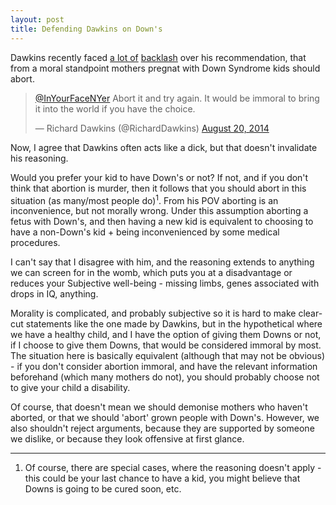 ```yaml
---
layout: post
title: Defending Dawkins on Down's
---
```


Dawkins recently faced [a lot of](http://www.theguardian.com/science/2014/aug/21/richard-dawkins-immoral-not-to-abort-a-downs-syndrome-foetus) [backlash](http://www.independent.co.uk/news/people/richard-dawkins-on-babies-with-down-syndrome-abort-it-and-try-again-it-would-be-immoral-to-bring-it-into-the-world-9681549.html) over his recommendation, that from a moral standpoint mothers pregnat with Down Syndrome kids should abort.
<blockquote class="twitter-tweet" lang="en"><p><a href="https://twitter.com/InYourFaceNYer">@InYourFaceNYer</a> Abort it and try again. It would be immoral to bring it into the world if you have the choice.</p>&mdash; Richard Dawkins (@RichardDawkins) <a href="https://twitter.com/RichardDawkins/statuses/502106262088466432">August 20, 2014</a></blockquote>
<script async src="//platform.twitter.com/widgets.js" charset="utf-8"></script>

Now, I agree that Dawkins often acts like a dick, but that doesn't invalidate his reasoning.

Would you prefer your kid to have Down's or not? If not, and if you don't think that abortion is murder, then it follows that you should abort in this situation (as many/most people do)<sup>1</sup>. From his POV aborting is an inconvenience, but not morally wrong. Under this assumption aborting a fetus with Down's, and then having a new kid is equivalent to choosing to have a non-Down's kid + being inconvenienced by some medical procedures.

I can't say that I disagree with him, and the reasoning extends to anything we can screen for in the womb, which puts you at a disadvantage or reduces your Subjective well-being - missing limbs, genes associated with drops in IQ, anything.


Morality is complicated, and probably subjective so it is hard to make clear-cut statements like the one made by Dawkins, but in the hypothetical where we have a healthy child, and I have the option of giving them Downs or not, if I choose to give them Downs, that would be considered immoral by most. The situation here is basically equivalent (although that may not be obvious) - if you don't consider abortion immoral, and have the relevant information beforehand (which many mothers do not), you should probably choose not to give your child a disability.

Of course, that doesn't mean we should demonise mothers who haven't aborted, or that we should 'abort' grown people with Down's. However, we also shouldn't reject arguments, because they are supported by someone we dislike, or because they look offensive at first glance.  

---
1. Of course, there are special cases, where the reasoning doesn't apply - this could be your last chance to have a kid, you might believe that Downs is going to be cured soon, etc. 
